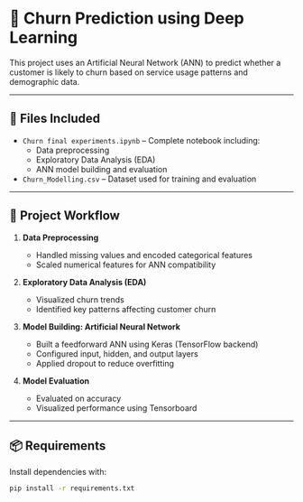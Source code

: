 # 🔮 Churn Prediction using Deep Learning

This project uses an Artificial Neural Network (ANN) to predict whether a customer is likely to churn based on service usage patterns and demographic data.

---

## 📂 Files Included

- `Churn final experiments.ipynb` – Complete notebook including:
  - Data preprocessing
  - Exploratory Data Analysis (EDA)
  - ANN model building and evaluation
- `Churn_Modelling.csv` – Dataset used for training and evaluation

---

## 🚀 Project Workflow

1. **Data Preprocessing**
   - Handled missing values and encoded categorical features
   - Scaled numerical features for ANN compatibility

2. **Exploratory Data Analysis (EDA)**
   - Visualized churn trends
   - Identified key patterns affecting customer churn

3. **Model Building: Artificial Neural Network**
   - Built a feedforward ANN using Keras (TensorFlow backend)
   - Configured input, hidden, and output layers
   - Applied dropout to reduce overfitting

4. **Model Evaluation**
   - Evaluated on accuracy
   - Visualized performance using Tensorboard

---

## 📦 Requirements

Install dependencies with:

```bash
pip install -r requirements.txt
